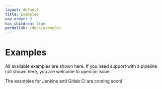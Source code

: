 ```yaml
---
layout: default
title: Examples
nav_order: 3
has_children: true
permalink: /docs/examples
---
```


# Examples

All available examples are shown here.
If you need support with a pipeline not shown here, you are welcome to open an issue.

The examples for Jenkins and Gitlab Ci are coming soon!